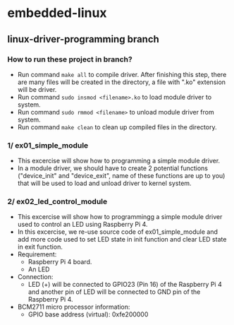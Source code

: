 # embedded-linux
## linux-driver-programming branch
### How to run these project in branch?
- Run command ```make all``` to compile driver. After finishing this step, there are many files will be created in the directory, a file with ".ko" extension will be driver.
- Run command ```sudo insmod <filename>.ko``` to load module driver to system.
- Run command ```sudo rmmod <filename>``` to unload module driver from system.
- Run command ```make clean``` to clean up compiled files in the directory.

### 1/ ex01_simple_module
- This excercise will show how to programming a simple module driver.
- In a module driver, we should have to create 2 potential functions ("device_init" and "device_exit", name of these functions are up to you) that will be used to load and unload driver to kernel system.

### 2/ ex02_led_control_module
- This excercise will show how to programmingg a simple module driver used to control an LED using Raspberry Pi 4.
- In this excercise, we re-use source code of ex01_simple_module and add more code used to set LED state in init function and clear LED state in exit function.
- Requirement:
    + Raspberry Pi 4 board.
    + An LED
- Connection:
    + LED (+) will be connected to GPIO23 (Pin 16) of the Raspberry Pi 4 and another pin of LED will be connected to GND pin of the Raspberry Pi 4.
- BCM2711 micro processor information:
    + GPIO base address (virtual): 0xfe200000
